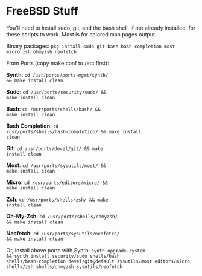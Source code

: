 # FreeBSD Stuff
You'll need to install sudo, git, and the bash shell, if not already installed, for these scripts to work. Most is for colored man pages output.

Binary packages:
<code>pkg install sudo git bash bash-completion most micro zsh ohmyzsh neofetch</code>

From Ports (copy make.conf to /etc first):

**Synth**: <code>cd /usr/ports/ports-mgmt/synth/ && make install clean</code>

**Sudo**: <code>cd /usr/ports/security/sudo/ && make install clean</code>

**Bash**: <code>cd /usr/ports/shells/bash/ && make install clean</code>

**Bash Completion**: <code>cd /usr/ports/shells/bash-completion/ && make install clean</code>

**Git**: <code>cd /usr/ports/devel/git/ && make install clean</code>

**Most**: <code>cd /usr/ports/sysutils/most/ && make install clean</code>

**Micro**: <code>cd /usr/ports/editors/micro/ && make install clean</code>

**Zsh**: <code>cd /usr/ports/shells/zsh/ && make install clean</code>

**Oh-My-Zsh**: <code>cd /usr/ports/shells/ohmyzsh/ && make install clean</code>

**Neofetch**: <code>cd /usr/ports/sysutils/neofetch/ && make install clean</code>

Or, install above ports with Synth:
<code>synth upgrade-system && synth install security/sudo shells/bash shells/bash-completion devel/git@default sysutils/most editors/micro shells/zsh shells/ohmyzsh sysutils/neofetch</code>
